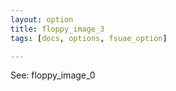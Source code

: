 ```yaml
---
layout: option
title: floppy_image_3
tags: [docs, options, fsuae_option]

---
```


See: floppy_image_0
